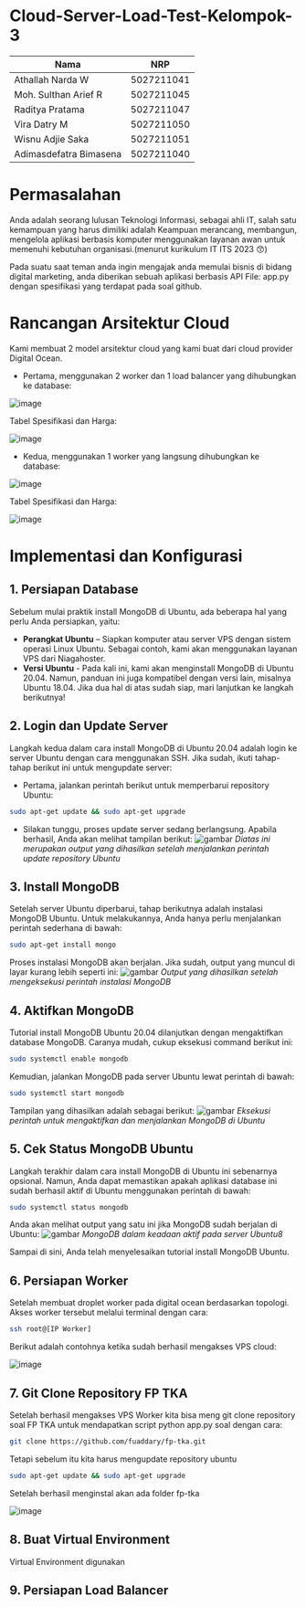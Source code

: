 # Cloud-Server-Load-Test-Kelompok-3

|       Nama      | NRP        | 
| -----------     | :---------: 
| Athallah Narda W | 5027211041 |
| Moh. Sulthan Arief R | 5027211045 |
| Raditya Pratama | 5027211047 |
| Vira Datry M | 5027211050 |
| Wisnu Adjie Saka | 5027211051 | 
| Adimasdefatra Bimasena | 5027211040 | 


# Permasalahan

Anda adalah seorang lulusan Teknologi Informasi, sebagai ahli IT, salah satu kemampuan yang harus dimiliki adalah Keampuan merancang, membangun, mengelola aplikasi berbasis komputer menggunakan layanan awan untuk memenuhi kebutuhan organisasi.(menurut kurikulum IT ITS 2023 😙)

Pada suatu saat teman anda ingin mengajak anda memulai bisnis di bidang digital marketing, anda diberikan sebuah aplikasi berbasis API File: app.py dengan spesifikasi yang terdapat pada soal github.

# Rancangan Arsitektur Cloud

 Kami membuat 2 model arsitektur cloud yang kami buat dari  cloud provider Digital Ocean.

- Pertama, menggunakan 2 worker dan 1 load balancer yang dihubungkan ke database:

![image](https://github.com/Delsea12/Jarkom-Modul-4-IT13-2023/assets/113821220/559af413-82c5-4901-b8dd-f34749941e22)

Tabel Spesifikasi dan Harga:

![image](https://github.com/Delsea12/Jarkom-Modul-4-IT13-2023/assets/113821220/2f534615-5678-4c40-99cd-ffbd00a14cf5)

- Kedua, menggunakan 1 worker yang langsung dihubungkan ke database:

![image](https://github.com/RP-Tama/Cloud-Server-Load-Test-Kelompok-3/assets/113072294/9ebf370f-99a2-4cfb-821f-1f93187fdf47)

Tabel Spesifikasi dan Harga:

![image](https://github.com/RP-Tama/Cloud-Server-Load-Test-Kelompok-3/assets/113072294/ab6cd410-9b17-4f21-baf9-93df8a435df1)



# Implementasi dan Konfigurasi
## 1. Persiapan Database
Sebelum mulai praktik install MongoDB di Ubuntu, ada beberapa hal yang perlu Anda persiapkan, yaitu:

- **Perangkat Ubuntu** – Siapkan komputer atau server VPS dengan sistem operasi Linux Ubuntu. Sebagai contoh, kami akan menggunakan layanan VPS dari Niagahoster.
- **Versi Ubuntu** - Pada kali ini, kami akan menginstall MongoDB di Ubuntu 20.04. Namun, panduan ini juga kompatibel dengan versi lain, misalnya Ubuntu 18.04.
Jika dua hal di atas sudah siap, mari lanjutkan ke langkah berikutnya!

## 2. Login dan Update Server
Langkah kedua dalam cara install MongoDB di Ubuntu 20.04 adalah login ke server Ubuntu dengan cara menggunakan SSH. Jika sudah, ikuti tahap-tahap berikut ini untuk mengupdate server:

- Pertama, jalankan perintah berikut untuk memperbarui repository Ubuntu:
```bash
sudo apt-get update && sudo apt-get upgrade
```
- Silakan tunggu, proses update server sedang berlangsung. Apabila berhasil, Anda akan melihat tampilan berikut:
![gambar](https://niagaspace.sgp1.digitaloceanspaces.com/blog/wp-content/uploads/2023/05/31073042/1-update-server-ubuntu.webp)
*Diatas ini merupakan output yang dihasilkan setelah menjalankan perintah update repository Ubuntu*

## 3. Install MongoDB
Setelah server Ubuntu diperbarui, tahap berikutnya adalah instalasi MongoDB Ubuntu. Untuk melakukannya, Anda hanya perlu menjalankan perintah sederhana di bawah:
```bash
sudo apt-get install mongo
```
Proses instalasi MongoDB akan berjalan. Jika sudah, output yang muncul di layar kurang lebih seperti ini:
![gambar](https://niagaspace.sgp1.digitaloceanspaces.com/blog/wp-content/uploads/2023/05/31073045/2-cara-install-mongodb-di-ubuntu.webp)
*Output yang dihasilkan setelah mengeksekusi perintah instalasi MongoDB*

## 4. Aktifkan MongoDB
Tutorial install MongoDB Ubuntu 20.04 dilanjutkan dengan mengaktifkan database MongoDB. Caranya mudah, cukup eksekusi command berikut ini:
```bash
sudo systemctl enable mongodb
```
Kemudian, jalankan MongoDB pada server Ubuntu lewat perintah di bawah:
```bash
sudo systemctl start mongodb
```
Tampilan yang dihasilkan adalah sebagai berikut:
![gambar](https://niagaspace.sgp1.digitaloceanspaces.com/blog/wp-content/uploads/2023/05/31073047/3-mengaktifkan-dan-menjalankan-mongodb-dalam-cara-install-mongodb.webp)
*Eksekusi perintah untuk mengaktifkan dan menjalankan MongoDB di Ubuntu*

## 5. Cek Status MongoDB Ubuntu
Langkah terakhir dalam cara install MongoDB di Ubuntu ini sebenarnya opsional. Namun, Anda dapat memastikan apakah aplikasi database ini sudah berhasil aktif di Ubuntu menggunakan perintah di bawah:
```bash
sudo systemctl status mongodb
```
Anda akan melihat output yang satu ini jika MongoDB sudah berjalan di Ubuntu:
![gambar](https://niagaspace.sgp1.digitaloceanspaces.com/blog/wp-content/uploads/2023/05/31073049/4-cek-status-mongodb-dalam-install-mongodb-ubuntu.webp)
*MongoDB dalam keadaan aktif pada server Ubuntu8*

Sampai di sini, Anda telah menyelesaikan tutorial install MongoDB Ubuntu.

## 6. Persiapan Worker
Setelah membuat droplet worker pada digital ocean berdasarkan topologi. Akses worker tersebut melalui terminal dengan cara:
```bash
ssh root@[IP Worker]
```
Berikut adalah contohnya ketika sudah berhasil mengakses VPS cloud:

![image](https://github.com/RP-Tama/Cloud-Server-Load-Test-Kelompok-3/assets/113072294/0f74decc-30e1-4823-8494-009788f4b412)

## 7. Git Clone Repository FP TKA
Setelah berhasil mengakses VPS Worker kita bisa meng git clone repository soal FP TKA untuk mendapatkan script python app.py soal dengan cara:
```bash
git clone https://github.com/fuaddary/fp-tka.git
```
Tetapi sebelum itu kita harus mengupdate repository ubuntu
```bash
sudo apt-get update && sudo apt-get upgrade
```
Setelah berhasil menginstal akan ada folder fp-tka

![image](https://github.com/RP-Tama/Cloud-Server-Load-Test-Kelompok-3/assets/113072294/59132cae-b9e2-4b78-883f-9d3b62dd708d)

## 8. Buat Virtual Environment
Virtual Environment digunakan

## 9. Persiapan Load Balancer

